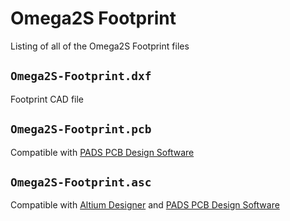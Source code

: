 # Omega2S Footprint

Listing of all of the Omega2S Footprint files

## `Omega2S-Footprint.dxf`

Footprint CAD file

## `Omega2S-Footprint.pcb`

Compatible with [PADS PCB Design Software](https://www.pads.com/)


## `Omega2S-Footprint.asc`

Compatible with [Altium Designer](http://www.altium.com/) and [PADS PCB Design Software](https://www.pads.com/)
